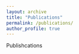 ```yaml
---
layout: archive
title: "Publications"
permalink: /publications/
author_profile: true
---
```


Publishcations
